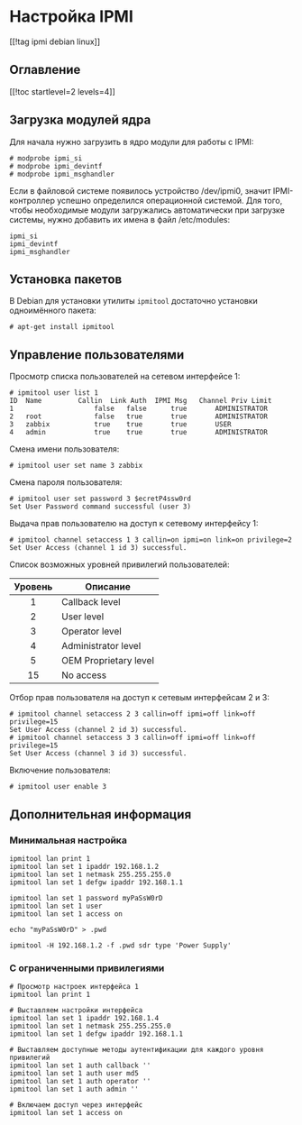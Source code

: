 Настройка IPMI
==============

[[!tag ipmi debian linux]]

Оглавление
----------

[[!toc startlevel=2 levels=4]]

Загрузка модулей ядра
---------------------

Для начала нужно загрузить в ядро модули для работы с IPMI:

    # modprobe ipmi_si
    # modprobe ipmi_devintf
    # modprobe ipmi_msghandler

Если в файловой системе появилось устройство /dev/ipmi0, значит IPMI-контроллер успешно определился операционной системой. Для того, чтобы необходимые модули загружались автоматически при загрузке системы, нужно добавить их имена в файл /etc/modules:

    ipmi_si
    ipmi_devintf
    ipmi_msghandler

Установка пакетов
-----------------

В Debian для установки утилиты `ipmitool` достаточно установки одноимённого пакета:

    # apt-get install ipmitool

Управление пользователями
-------------------------

Просмотр списка пользователей на сетевом интерфейсе 1:

    # ipmitool user list 1
    ID  Name	     Callin  Link Auth	IPMI Msg   Channel Priv Limit
    1                    false   false      true       ADMINISTRATOR
    2   root             false   true       true       ADMINISTRATOR
    3   zabbix           true    true       true       USER
    4   admin            true    true       true       ADMINISTRATOR

Смена имени пользователя:

    # ipmitool user set name 3 zabbix

Смена пароля пользователя:

    # ipmitool user set password 3 $ecretP4ssw0rd
    Set User Password command successful (user 3)

Выдача прав пользователю на доступ к сетевому интерфейсу 1:

    # ipmitool channel setaccess 1 3 callin=on ipmi=on link=on privilege=2
    Set User Access (channel 1 id 3) successful.

Список возможных уровней привилегий пользователей:

|Уровень|Описание             |
|:-----:|---------------------|
|   1   |Callback level       |
|   2   |User level           |
|   3   |Operator level       |
|   4   |Administrator level  |
|   5   |OEM Proprietary level|
|  15   |No access            |

Отбор прав пользователя на доступ к сетевым интерфейсам 2 и 3:

    # ipmitool channel setaccess 2 3 callin=off ipmi=off link=off privilege=15
    Set User Access (channel 2 id 3) successful.
    # ipmitool channel setaccess 3 3 callin=off ipmi=off link=off privilege=15
    Set User Access (channel 3 id 3) successful.

Включение пользователя:

    # ipmitool user enable 3

Дополнительная информация
-------------------------

### Минимальная настройка

    ipmitool lan print 1
    ipmitool lan set 1 ipaddr 192.168.1.2
    ipmitool lan set 1 netmask 255.255.255.0
    ipmitool lan set 1 defgw ipaddr 192.168.1.1
  
    ipmitool lan set 1 password myPaSsW0rD
    ipmitool lan set 1 user
    ipmitool lan set 1 access on

    echo "myPaSsW0rD" > .pwd

    ipmitool -H 192.168.1.2 -f .pwd sdr type 'Power Supply'

### С ограниченными привилегиями

    # Просмотр настроек интерфейса 1
    ipmitool lan print 1
  
    # Выставляем настройки интерфейса
    ipmitool lan set 1 ipaddr 192.168.1.4
    ipmitool lan set 1 netmask 255.255.255.0
    ipmitool lan set 1 defgw ipaddr 192.168.1.1
  
    # Выставляем доступные методы аутентификации для каждого уровня привилегий
    ipmitool lan set 1 auth callback ''
    ipmitool lan set 1 auth user md5
    ipmitool lan set 1 auth operator ''
    ipmitool lan set 1 auth admin ''
  
    # Включаем доступ через интерфейс
    ipmitool lan set 1 access on
